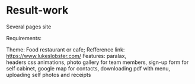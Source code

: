 # Result-work
Several pages site

Requirements:

Theme: Food restaurant or cafe;
Refference link: https://www.lukeslobster.com/
Features:
          paralax,    
          headers css animations, 
          photo gallery for team members,
          sign-up form for self cabinet,
          google map for contacts,
          downloading pdf with menu,
          uploading self photos and receipts
          

